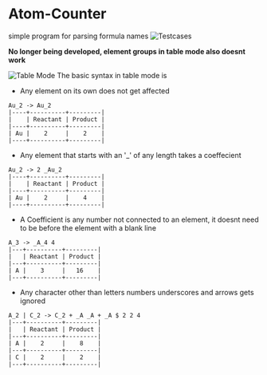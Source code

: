 # Atom-Counter
simple program for parsing formula names
![Testcases](https://i.imgur.com/UL2KW17.png)

**No longer being developed, element groups in table mode also doesnt work**


![Table Mode](https://i.imgur.com/MliTM6t.png)
The basic syntax in table mode is
  - Any element on its own does not get affected
  ```
 Au_2 -> Au_2
|----+----------+---------|
|    | Reactant | Product |
|----+----------+---------|
| Au |    2     |    2    |
|----+----------+---------|
```
  - Any element that starts with an '\_' of any length takes a coeffecient
   ```
 Au_2 -> 2 _Au_2
|----+----------+---------|
|    | Reactant | Product |
|----+----------+---------|
| Au |    2     |    4    |
|----+----------+---------|
```
  - A Coefficient is any number not connected to an element, it doesnt need to be before the element with a blank line
```
A_3 -> _A_4 4
|---+----------+---------|
|   | Reactant | Product |
|---+----------+---------|
| A |    3     |   16    |
|---+----------+---------|
```
  - Any character other than letters numbers underscores and arrows gets ignored
```
A_2 | C_2 -> C_2 + _A _A + _A $ 2 2 4
|---+----------+---------|
|   | Reactant | Product |
|---+----------+---------|
| A |    2     |    8    |
|---+----------+---------|
| C |    2     |    2    |
|---+----------+---------|
```

